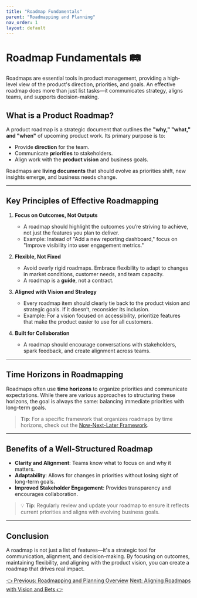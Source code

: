 ```yaml
---
title: "Roadmap Fundamentals"
parent: "Roadmapping and Planning"
nav_order: 1
layout: default
---
```


# Roadmap Fundamentals 🛤️

Roadmaps are essential tools in product management, providing a high-level view of the product's direction, priorities, and goals. An effective roadmap does more than just list tasks—it communicates strategy, aligns teams, and supports decision-making.

## What is a Product Roadmap?

A product roadmap is a strategic document that outlines the **"why," "what," and "when"** of upcoming product work. Its primary purpose is to:

- Provide **direction** for the team.
- Communicate **priorities** to stakeholders.
- Align work with the **product vision** and business goals.

Roadmaps are **living documents** that should evolve as priorities shift, new insights emerge, and business needs change.

---

## Key Principles of Effective Roadmapping

1. **Focus on Outcomes, Not Outputs**
   - A roadmap should highlight the outcomes you’re striving to achieve, not just the features you plan to deliver.
   - Example: Instead of "Add a new reporting dashboard," focus on "Improve visibility into user engagement metrics."

2. **Flexible, Not Fixed**
   - Avoid overly rigid roadmaps. Embrace flexibility to adapt to changes in market conditions, customer needs, and team capacity.
   - A roadmap is a **guide**, not a contract.

3. **Aligned with Vision and Strategy**
   - Every roadmap item should clearly tie back to the product vision and strategic goals. If it doesn’t, reconsider its inclusion.
   - Example: For a vision focused on accessibility, prioritize features that make the product easier to use for all customers.

4. **Built for Collaboration**
   - A roadmap should encourage conversations with stakeholders, spark feedback, and create alignment across teams.

---

## Time Horizons in Roadmapping

Roadmaps often use **time horizons** to organize priorities and communicate expectations. While there are various approaches to structuring these horizons, the goal is always the same: balancing immediate priorities with long-term goals.

> **Tip**: For a specific framework that organizes roadmaps by time horizons, check out the [Now-Next-Later Framework](now-next-later-framework).

---

## Benefits of a Well-Structured Roadmap

- **Clarity and Alignment**: Teams know what to focus on and why it matters.
- **Adaptability**: Allows for changes in priorities without losing sight of long-term goals.
- **Improved Stakeholder Engagement**: Provides transparency and encourages collaboration.

> 💡 **Tip**: Regularly review and update your roadmap to ensure it reflects current priorities and aligns with evolving business goals.

---

## Conclusion

A roadmap is not just a list of features—it's a strategic tool for communication, alignment, and decision-making. By focusing on outcomes, maintaining flexibility, and aligning with the product vision, you can create a roadmap that drives real impact.

<div class="nav-buttons">
    <a href="../4-roadmapping-and-planning" class="btn btn-secondary">👈 Previous: Roadmapping and Planning Overview</a>
    <a href="../4-roadmapping-and-planning/aligning-roadmaps-with-vision-and-bets" class="btn btn-primary">Next: Aligning Roadmaps with Vision and Bets 👉</a>
</div>